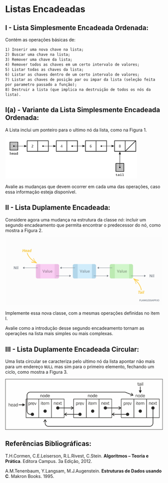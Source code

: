 # Listas Encadeadas

## I - Lista Simplesmente Encadeada Ordenada:

  Contém as operações básicas de:
  
    1) Inserir uma nova chave na lista;
    2) Buscar uma chave na lista;
    3) Remover uma chave da lista;
    4) Remover todos as chaves em um certo intervalo de valores;
    5) Listar todas as chaves da lista;
    6) Listar as chaves dentro de um certo intervalo de valores;
    7) Listar as chaves de posição par ou impar da lista (seleção feita por parametro passado a função);
    8) Destruir a lista (que implica na destruição de todos os nós da lista).
  
## I(a) - Variante da Lista Simplesmente Encadeada Ordenada:

  A Lista inclui um ponteiro para o ultimo nó da lista, como na Figura 1. 

![Figura 1 - Lista Simplemente Encadeada com ponteiros para o inicio e fim da lista.](HeadTailList.png)

  Avalie as mudanças que devem ocorrer em cada uma das operações, caso essa informação esteja disponível.
    
## II - Lista Duplamente Encadeada:

  Considere agora uma mudança na estrutura da classe *nó*: incluir um segundo encadeamento que permita encontrar o predecessor do nó, como mostra a Figura 2.

![Figura 2 - Exemplo de uma Lista Duplamente Encadeada.](ListaDupla.png)

  Implemente essa nova classe, com a mesmas operações definidas no item I.

  Avalie como a introdução desse segundo encadeamento tornam as operações na lista mais simples ou mais complexas. 
  
## III - Lista Duplamente Encadeada Circular:

Uma lista circular se caracteriza pelo ultimo nó da lista apontar não mais para um endereço `NULL` mas sim para o primeiro elemento, fechando um ciclo, como mostra a Figura 3.

![Figura 3 - Exemplo de uma Lista Duplamente Encadeada Circular.](ListaCircular.jpg)
  
## Referências Bibliográficas:

T.H.Cormen, C.E.Leiserson, R.L.Rivest, C.Stein. **Algoritmos – Teoria e Prática**. Editora Campus. 3a Edição, 2012.

A.M.Tenenbaum, Y.Langsam, M.J.Augenstein. **Estruturas de Dados usando C**. Makron Books. 1995.
